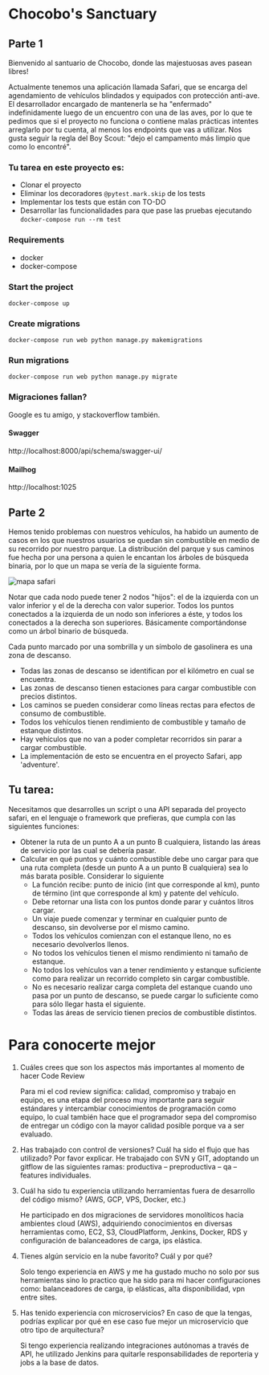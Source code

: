 # Chocobo's Sanctuary

## Parte 1

Bienvenido al santuario de Chocobo, donde las majestuosas aves pasean libres!

Actualmente tenemos una aplicación llamada Safari, que se encarga del agendamiento de vehículos blindados y equipados con protección anti-ave. El desarrollador encargado de mantenerla se ha "enfermado" indefinidamente luego de un encuentro con una de las aves, por lo que te pedimos que si el proyecto no funciona o contiene malas prácticas intentes arreglarlo por tu cuenta, al menos los endpoints que vas a utilizar. Nos gusta seguir la regla del Boy Scout: "dejo el campamento más limpio que como lo encontré".

### Tu tarea en este proyecto es:

- Clonar el proyecto
- Eliminar los decoradores `@pytest.mark.skip` de los tests
- Implementar los tests que están con TO-DO
- Desarrollar las funcionalidades para que pase las pruebas ejecutando `docker-compose run --rm test`

### Requirements

- docker
- docker-compose

### Start the project

`docker-compose up`

### Create migrations

`docker-compose run web python manage.py makemigrations`

### Run migrations

`docker-compose run web python manage.py migrate`

### Migraciones fallan?

Google es tu amigo, y stackoverflow también.

#### Swagger

http://localhost:8000/api/schema/swagger-ui/


#### Mailhog

http://localhost:1025


## Parte 2

Hemos tenido problemas con nuestros vehículos, ha habido un aumento de casos en los que nuestros usuarios se quedan sin combustible en medio de su recorrido por nuestro parque. La distribución del parque y sus caminos fue hecha por una persona a quien le encantan los árboles de búsqueda binaria, por lo que un mapa se vería de la siguiente forma.
  
![mapa safari](https://i.imgur.com/noULk0A.png)
  
  
Notar que cada nodo puede tener 2 nodos "hijos": el de la izquierda con un valor inferior y el de la derecha con valor superior. Todos los puntos conectados a la izquierda de un nodo son inferiores a éste, y todos los conectados a la derecha son superiores. Básicamente comportándonse como un árbol binario de búsqueda.  
  
Cada punto marcado por una sombrilla y un símbolo de gasolinera es una zona de descanso.  
- Todas las zonas de descanso se identifican por el kilómetro en cual se encuentra.
- Las zonas de descanso tienen estaciones para cargar combustible con precios distintos.
- Los caminos se pueden considerar como líneas rectas para efectos de consumo de combustible.
- Todos los vehículos tienen rendimiento de combustible y tamaño de estanque distintos.
- Hay vehículos que no van a poder completar recorridos sin parar a cargar combustible.
- La implementación de esto se encuentra en el proyecto Safari, app 'adventure'.
  
## Tu tarea:
  
Necesitamos que desarrolles un script o una API separada del proyecto safari, en el lenguaje o framework que prefieras, que cumpla con las siguientes funciones:  
- Obtener la ruta de un punto A a un punto B cualquiera, listando las áreas de servicio por las cual se debería pasar.
- Calcular en qué puntos y cuánto combustible debe uno cargar para que una ruta completa (desde un punto A a un punto B cualquiera) sea lo más barata posible. Considerar lo siguiente
    - La función recibe: punto de inicio (int que corresponde al km), punto de término (int que corresponde al km) y patente del vehículo.
    - Debe retornar una lista con los puntos donde parar y cuántos litros cargar.
    - Un viaje puede comenzar y terminar en cualquier punto de descanso, sin devolverse por el mismo camino.
    - Todos los vehículos comienzan con el estanque lleno, no es necesario devolverlos llenos.
    - No todos los vehículos tienen el mismo rendimiento ni tamaño de estanque.
    - No todos los vehículos van a tener rendimiento y estanque suficiente como para realizar un recorrido completo sin cargar combustible.
    - No es necesario realizar carga completa del estanque cuando uno pasa por un punto de descanso, se puede cargar lo suficiente como para sólo llegar hasta el siguiente.
    - Todas las áreas de servicio tienen precios de combustible distintos.

# Para conocerte mejor

1. Cuáles crees que son los aspectos más importantes al momento de hacer Code Review

    Para mi el cod review significa: calidad, compromiso y trabajo en equipo,
    es una etapa del proceso muy importante para seguir estándares y intercambiar conocimientos de programación como equipo, lo cual también hace que el programador sepa del compromiso de entregar un código con la mayor calidad posible porque va a ser evaluado.

2. Has trabajado con control de versiones? Cuál ha sido el flujo que has utilizado? Por favor explicar.
    He trabajado con SVN y GIT, adoptando un gitflow de las siguientes ramas:
    productiva – preproductiva – qa – features individuales.

3. Cuál ha sido tu experiencia utilizando herramientas fuera de desarrollo del código mismo? (AWS, GCP, VPS, Docker, etc.)

    He participado en dos migraciones de servidores monolíticos hacia ambientes cloud (AWS), adquiriendo conocimientos en diversas herramientas como, EC2, S3, CloudPlatform, Jenkins, Docker, RDS y configuración de balanceadores de carga, ips elástica. 

4. Tienes algún servicio en la nube favorito? Cuál y por qué?

    Solo tengo experiencia en AWS y me ha gustado mucho no solo por sus herramientas sino lo practico que ha sido para mi hacer configuraciones como: balanceadores de carga, ip elásticas, alta disponibilidad, vpn entre sites.

5. Has tenido experiencia con microservicios? En caso de que la tengas, podrías explicar por qué en ese caso fue mejor un microservicio que otro tipo de arquitectura?

    Si tengo experiencia realizando integraciones autónomas a través de API, he utilizado Jenkins para quitarle responsabilidades de reporteria y jobs a la base de datos.
